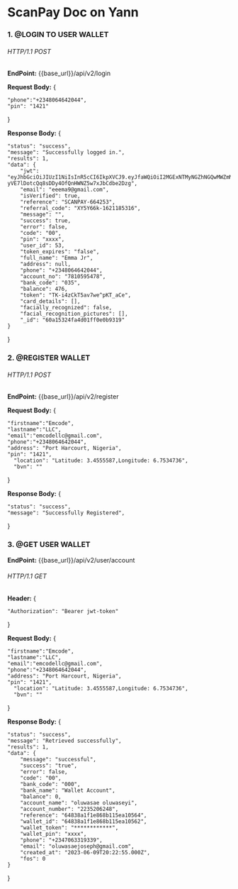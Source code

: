 

#  ScanPay  Doc on Yann

### 1. @LOGIN TO USER WALLET

###### HTTP/1.1 POST

**EndPoint:** {{base_url}}/api/v2/login  

**Request Body:** {
	
    "phone":"+2348064642044",
    "pin": "1421"
	
}

**Response Body:** {


	"status": "success",
	"message": "Successfully logged in.",
	"results": 1,
	"data": {
		"jwt": "eyJhbGciOiJIUzI1NiIsInR5cCI6IkpXVCJ9.eyJfaWQiOiI2MGExNTMyNGZhNGQwMWZmMGUwYjkzMTkiLCJlbWFpbCI6ImVlZW1hOUBnbWFpbC5jb20iLCJzZXNzaW9uX3Rva2VuIjoiVEstaTR6Q2tUNWF2N3dlXnBLVF9hQ2UiLCJpYXQiOjE2ODgwNDY1OTIsImV4cCI6MTk0NzI0NjU5Mn0.eG_-yVE7lDotcQq8sDDy4OfQnHWNZ5w7xJbCdbe2Dzg",
		"email": "eeema9@gmail.com",
		"isVerified": true,
		"reference": "SCANPAY-664253",
		"referral_code": "XY5Y66k-1621185316",
		"message": "",
		"success": true,
		"error": false,
		"code": "00",
		"pin": "xxxx",
		"user_id": 53,
		"token_expires": "false",
		"full_name": "Emma Jr",
		"address": null,
		"phone": "+2348064642044",
		"account_no": "7810595478",
		"bank_code": "035",
		"balance": 476,
		"token": "TK-i4zCkT5av7we^pKT_aCe",
		"card_details": [],
		"facially_recognized": false,
		"facial_recognition_pictures": [],
		"_id": "60a15324fa4d01ff0e0b9319"
	}
}
### 2. @REGISTER WALLET

###### HTTP/1.1 POST

**EndPoint:** {{base_url}}/api/v2/register   

**Request Body:** {

	"firstname":"Emcode",
    "lastname":"LLC",
    "email":"emcodellc@gmail.com",
    "phone":"+2348064642044",
    "address": "Port Harcourt, Nigeria",
    "pin": "1421",
	  "location": "Latitude: 3.4555587,Longitude: 6.7534736",
	  "bvn": ""
	
}

**Response Body:** {

	"status": "success",
	"message": "Successfully Registered",
}

### 3. @GET USER WALLET

**EndPoint:** {{base_url}}/api/v2/user/account  

###### HTTP/1.1 GET

**Header:** {

    "Authorization": "Bearer jwt-token"
}

**Request Body:** {

	"firstname":"Emcode",
    "lastname":"LLC",
    "email":"emcodellc@gmail.com",
    "phone":"+2348064642044",
    "address": "Port Harcourt, Nigeria",
    "pin": "1421",
	  "location": "Latitude: 3.4555587,Longitude: 6.7534736",
	  "bvn": ""
	
}

**Response Body:** {

	"status": "success",
	"message": "Retrieved successfully",
	"results": 1,
	"data": {
		"message": "successful",
		"success": "true",
		"error": false,
		"code": "00",
		"bank_code": "000",
		"bank_name": "Wallet Account",
		"balance": 0,
		"account_name": "oluwasae oluwaseyi",
		"account_number": "2235206248",
		"reference": "64838a1f1e868b115ea10564",
		"wallet_id": "64838a1f1e868b115ea10562",
		"wallet_token": "************",
		"wallet_pin": "xxxx",
		"phone": "+2347063319339",
		"email": "oluwasaejoseph@gmail.com",
		"created_at": "2023-06-09T20:22:55.000Z",
		"fos": 0
	}
}



